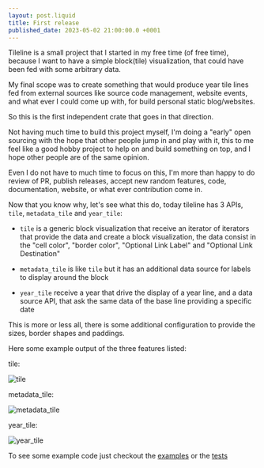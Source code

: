 ```yaml
---
layout: post.liquid  
title: First release  
published_date: 2023-05-02 21:00:00.0 +0001
---
```


Tileline is a small project that I started in my free time (of free time), because I want to have a simple block(tile) visualization, that could have 
been fed with some arbitrary data.   

My final scope was to create something that would produce year tile lines fed from external sources like source code management, website events, 
and what ever I could come up with, for build personal static blog/websites.   

So this is the first independent crate that goes in that direction.  

Not having much time to build this project myself, I'm doing a "early" open sourcing with the hope that other people jump in and play with it,
this to me feel like a good hobby project to help on and build something on top, and I hope other people are of the same opinion.

Even I do not have to much time to focus on this, I'm more than happy to do review of PR, publish releases, accept new random features,
code, documentation, website, or what ever contribution come in.


Now that you know why, let's see what this do, today tileline has 3 APIs, `tile`, `metadata_tile` and `year_tile`:

- `tile` is a generic block visualization that receive an iterator of iterators that provide the data and create a block visualization, the data
consist in the "cell color", "border color", "Optional Link Label" and "Optional Link Destination"

- `metadata_tile` is like `tile` but it has an additional data source for labels to display around the block

- `year_tile` receive a year that drive the display of a year line, and a data source API, that ask the same data of the base line providing a specific
date

This is more or less all, there is some additional configuration to provide the sizes, border shapes and paddings.


Here some example output of the three features listed:

tile:

![tile](/images/tile.png)  

metadata_tile:

![metadata_tile](/images/metadata_tile.png)  

year_tile:

![year_tile](/images/year_tile.png)  

To see some example code just checkout the [examples](https://github.com/tglman/tileline/tree/master/examples) or the [tests](https://github.com/tglman/tileline/blob/master/tests/tests.rs)


